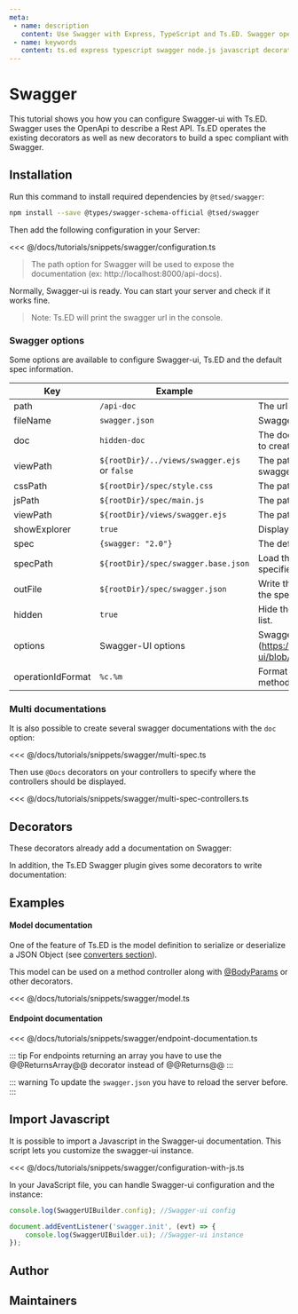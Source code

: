 ```yaml
---
meta:
 - name: description
   content: Use Swagger with Express, TypeScript and Ts.ED. Swagger open source and pro tools have helped millions of API developers, teams, and organizations deliver great APIs.
 - name: keywords
   content: ts.ed express typescript swagger node.js javascript decorators
---
```

# Swagger

<Banner src="https://swagger.io/swagger/media/assets/images/swagger_logo.svg" href="https://swagger.io/" :height="128" />

This tutorial shows you how you can configure Swagger-ui with Ts.ED. Swagger uses the OpenApi
to describe a Rest API. Ts.ED operates the existing decorators as well as new decorators to build
a spec compliant with Swagger.

## Installation

Run this command to install required dependencies by `@tsed/swagger`:

```bash
npm install --save @types/swagger-schema-official @tsed/swagger
```

Then add the following configuration in your Server:

<<< @/docs/tutorials/snippets/swagger/configuration.ts

> The path option for Swagger will be used to expose the documentation (ex: http://localhost:8000/api-docs).

Normally, Swagger-ui is ready. You can start your server and check if it works fine.

> Note: Ts.ED will print the swagger url in the console.

### Swagger options

Some options are available to configure Swagger-ui, Ts.ED and the default spec information.

Key | Example | Description
---|---|---
path | `/api-doc` |  The url subpath to access to the documentation.
fileName | `swagger.json` | Swagger file name. By default swagger.json.
doc | `hidden-doc` |  The documentation key used by `@Docs` decorator to create several swagger documentations.
viewPath | `${rootDir}/../views/swagger.ejs` or `false` | The path to the ejs template. Set false to disabled swagger-ui.
cssPath | `${rootDir}/spec/style.css` | The path to the CSS file.
jsPath | `${rootDir}/spec/main.js` | The path to the JS file.
viewPath | `${rootDir}/views/swagger.ejs` | The path to the ejs file to create html page.
showExplorer | `true` | Display the search field in the navbar.
spec | `{swagger: "2.0"}` | The default information spec.
specPath | `${rootDir}/spec/swagger.base.json` | Load the base spec documentation from the specified path.
outFile | `${rootDir}/spec/swagger.json` | Write the `swagger.json` spec documentation on the specified path.
hidden | `true` | Hide the documentation in the dropdown explorer list.
options | Swagger-UI options | SwaggerUI options. See (https://github.com/swagger-api/swagger-ui/blob/HEAD/docs/usage/docs/configuration.md)
operationIdFormat | `%c.%m` | Format of operationId field (`%c`: class name, `%m`: method name).

### Multi documentations

It is also possible to create several swagger documentations with the `doc` option:

<<< @/docs/tutorials/snippets/swagger/multi-spec.ts

Then use `@Docs` decorators on your controllers to specify where the controllers should be displayed.

<<< @/docs/tutorials/snippets/swagger/multi-spec-controllers.ts

## Decorators

These decorators already add a documentation on Swagger:

<ApiList query="['Header', 'Status'].indexOf(symbolName) > -1 || status.indexOf('jsonschema') > -1" />

In addition, the Ts.ED Swagger plugin gives some decorators to write documentation:

<ApiList query="module === '@tsed/swagger' && symbolType === 'decorator'" />

## Examples
#### Model documentation

One of the feature of Ts.ED is the model definition to serialize or deserialize a
JSON Object (see [converters section](/docs/converters.md)).

This model can be used on a method controller along with [@BodyParams](/api/common/filters/decorators/BodyParams.md) or other decorators.

<<< @/docs/tutorials/snippets/swagger/model.ts

#### Endpoint documentation

<<< @/docs/tutorials/snippets/swagger/endpoint-documentation.ts

::: tip
For endpoints returning an array you have to use the @@ReturnsArray@@ decorator instead of @@Returns@@
:::

::: warning
To update the `swagger.json` you have to reload the server before.
:::

## Import Javascript

It is possible to import a Javascript in the Swagger-ui documentation. This script lets you customize the swagger-ui instance. 

<<< @/docs/tutorials/snippets/swagger/configuration-with-js.ts

In your JavaScript file, you can handle Swagger-ui configuration and the instance:

```javascript
console.log(SwaggerUIBuilder.config); //Swagger-ui config

document.addEventListener('swagger.init', (evt) => {
    console.log(SwaggerUIBuilder.ui); //Swagger-ui instance
});
```

## Author 

<GithubContributors users="['vologab']"/>

## Maintainers

<GithubContributors users="['Romakita']"/>
